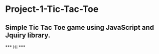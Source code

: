 # Project-1-Tic-Tac-Toe
## Simple Tic Tac Toe game using JavaScript and Jquiry library.

*** Hi ***
